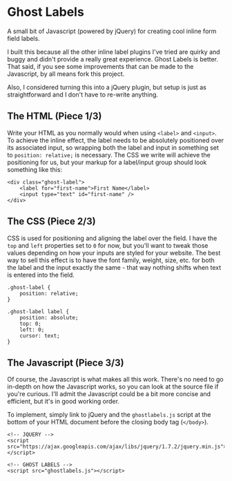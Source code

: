 # Ghost Labels

A small bit of Javascript (powered by jQuery) for creating cool inline form field labels.

I built this because all the other inline label plugins I've tried are quirky and buggy and didn't provide a really great experience.
Ghost Labels is better. That said, if you see some improvements that can be made to the Javascript, by all means fork this project. 

Also, I considered turning this into a jQuery plugin, but setup is just as straightforward and I don't have to re-write anything.

## The HTML (Piece 1/3)

Write your HTML as you normally would when using `<label>` and `<input>`. To achieve the inline effect, the label needs to be absolutely
positioned over its associated input, so wrapping both the label and input in something set to `position: relative;` is necessary.
The CSS we write will achieve the positioning for us, but your markup for a label/input group should look something like this:

    <div class="ghost-label">
        <label for="first-name">First Name</label>
        <input type="text" id="first-name" />
    </div>

## The CSS (Piece 2/3)

CSS is used for positioning and aligning the label over the field. I have the `top` and `left` properties set to `0` for now, but you'll
want to tweak those values depending on how your inputs are styled for your website. The best way to sell this effect is to have the
font family, weight, size, etc. for both the label and the input exactly the same - that way nothing shifts when text is entered into the field.

    .ghost-label {
        position: relative;
    }

    .ghost-label label {
        position: absolute;
        top: 0;
        left: 0;
        cursor: text;
    }

## The Javascript (Piece 3/3)

Of course, the Javascript is what makes all this work. There's no need to go in-depth on how the Javascript works, so you can look at
the source file if you're curious. I'll admit the Javascript could be a bit more concise and efficient, but it's in good working order.

To implement, simply link to jQuery and the `ghostlabels.js` script at the bottom of your HTML document before the closing body tag (`</body>`).

    <!-- JQUERY -->
    <script src="https://ajax.googleapis.com/ajax/libs/jquery/1.7.2/jquery.min.js"></script>
    
    <!-- GHOST LABELS -->
    <script src="ghostlabels.js"></script>